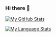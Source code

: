 ### Hi there :wave:

[![My GitHub Stats](https://github-readme-stats.vercel.app/api?username=K-een-een&show_icons=true&count_private=true&theme=synthwave&show_all_commits=true)]()

[![My Language Stats](https://github-readme-stats.vercel.app/api/top-langs/?username=K-een-een&layout=compact&theme=synthwave&show_all_commits=true)]()
